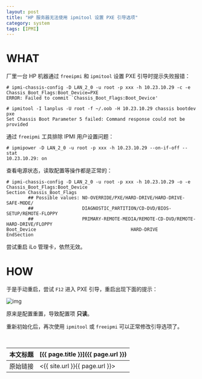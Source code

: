 ```yaml
---
layout: post
title: "HP 服务器无法使用 ipmitool 设置 PXE 引导选项"
category: system
tags: [IPMI]
---
```


# WHAT

厂里一台 HP 机器通过 `freeipmi` 和 `ipmitool` 设置 PXE 引导时提示失败报错：

    # ipmi-chassis-config -D LAN_2_0 -u root -p xxx -h 10.23.10.29 -c -e Chassis_Boot_Flags:Boot_Device=PXE
    ERROR: Failed to commit `Chassis_Boot_Flags:Boot_Device'

    # ipmitool -I lanplus -U root -f ~/.oob -H 10.23.10.29 chassis bootdev pxe
    Set Chassis Boot Parameter 5 failed: Command response could not be provided

通过 `freeipmi` 工具排除 IPMI 用户设置问题：

    # ipmipower -D LAN_2_0 -u root -p xxx -h 10.23.10.29 --on-if-off --stat
    10.23.10.29: on

查看电源状态，读取配置等操作都是正常的：

    # ipmi-chassis-config -D LAN_2_0 -u root -p xxx -h 10.23.10.29 -o -e Chassis_Boot_Flags:Boot_Device
    Section Chassis_Boot_Flags
            ## Possible values: NO-OVERRIDE/PXE/HARD-DRIVE/HARD-DRIVE-SAFE-MODE/
            ##                  DIAGNOSTIC_PARTITION/CD-DVD/BIOS-SETUP/REMOTE-FLOPPY
            ##                  PRIMARY-REMOTE-MEDIA/REMOTE-CD-DVD/REMOTE-HARD-DRIVE/FLOPPY
    Boot_Device                                   HARD-DRIVE
    EndSection

尝试重启 iLo 管理卡，依然无效。

# HOW

于是手动重启，尝试 `F12` 进入 PXE 引导，重启出现下面的提示：

![img](https://i.imgur.com/tSMfPm8.png)

原来是配置重置，导致配置项 **只读**。

重新初始化后，再次使用 `ipmitool` 或 `freeipmi` 可以正常修改引导选项了。

<br/>

本文标题 | [{{ page.title }}]({{ page.url }})
-------- |:--------
原始链接 | <{{ site.url }}{{ page.url }}>